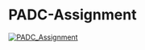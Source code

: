 # PADC-Assignment
<a href="https://ibb.co/bU9nYG"><img src="https://preview.ibb.co/jLpX0w/PADC_Assignment.png" alt="PADC_Assignment" border="0"></a>
